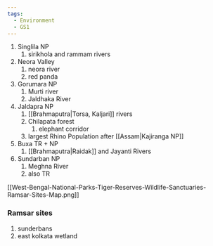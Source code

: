 ```yaml
---
tags:
  - Environment
  - GS1
---
```

1. Singlila NP
	1. sirikhola and rammam rivers
2. Neora Valley
	1. neora river
	2. red panda
3. Gorumara NP
	1. Murti river
	2. Jaldhaka River
4. Jaldapra NP
	1. [[Brahmaputra|Torsa, Kaljari]] rivers
	2. Chilapata forest
		1. elephant corridor
	3. largest Rhino Population after [[Assam|Kajiranga NP]]
5. Buxa TR + NP
	1. [[Brahmaputra|Raidak]] and Jayanti Rivers
6. Sundarban NP
	1. Meghna River
	2. also TR

[[West-Bengal-National-Parks-Tiger-Reserves-Wildlife-Sanctuaries-Ramsar-Sites-Map.png]]
### Ramsar sites
1. sunderbans
2. east kolkata wetland